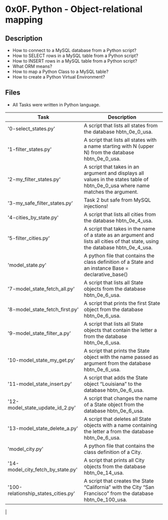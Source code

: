 # 0x0F. Python - Object-relational mapping

## Description
- How to connect to a MySQL database from a Python script?
- How to SELECT rows in a MySQL table from a Python script?
- How to INSERT rows in a MySQL table from a Python script?
- What ORM means?
- How to map a Python Class to a MySQL table?
- How to create a Python Virtual Environment?

## Files
- All Tasks were written in Python language.

| Task | Description |
| ---- | ----------- |
| '0-select_states.py' | A script that lists all states from the database hbtn_0e_0_usa. |
| '1-filter_states.py' | A script that lists all states with a name starting with N (upper N) from the database hbtn_0e_0_usa. |
| '2-my_filter_states.py' | A script that takes in an argument and displays all values in the states table of hbtn_0e_0_usa where name matches the argument. |
| '3-my_safe_filter_states.py' | Task 2 but safe from MySQL injections! |
| '4-cities_by_state.py' | A script that lists all cities from the database hbtn_0e_4_usa. |
| '5-filter_cities.py' | A script that takes in the name of a state as an argument and lists all cities of that state, using the database hbtn_0e_4_usa. |
| 'model_state.py' | A python file that contains the class definition of a State and an instance Base = declarative_base() |
| '7-model_state_fetch_all.py' | A script that lists all State objects from the database hbtn_0e_6_usa. |
| '8-model_state_fetch_first.py' | A script that prints the first State object from the database hbtn_0e_6_usa. |
| '9-model_state_filter_a.py' | A script that lists all State objects that contain the letter a from the database hbtn_0e_6_usa. |
| '10-model_state_my_get.py' | A script that prints the State object with the name passed as argument from the database hbtn_0e_6_usa. |
| '11-model_state_insert.py' | A script that adds the State object “Louisiana” to the database hbtn_0e_6_usa. |
| '12-model_state_update_id_2.py' | A script that changes the name of a State object from the database hbtn_0e_6_usa. |
| '13-model_state_delete_a.py' | A script that deletes all State objects with a name containing the letter a from the database hbtn_0e_6_usa. |
| 'model_city.py'| A python file that contains the class definition of a City. |
| '14-model_city_fetch_by_state.py' | A script that prints all City objects from the database hbtn_0e_14_usa. |
| '100-relationship_states_cities.py' | A script that creates the State “California” with the City “San Francisco” from the database hbtn_0e_100_usa. |
|
